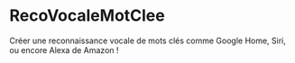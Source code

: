 # RecoVocaleMotClee
Créer une reconnaissance vocale de mots clés comme Google Home, Siri, ou encore Alexa de Amazon !
